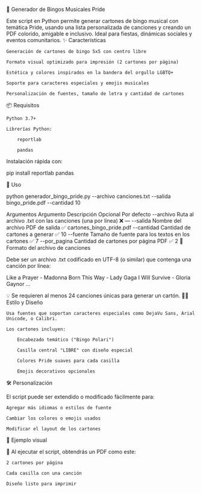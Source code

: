 🎵 Generador de Bingos Musicales Pride

Este script en Python permite generar cartones de bingo musical con temática Pride, usando una lista personalizada de canciones y creando un PDF colorido, amigable e inclusivo. Ideal para fiestas, dinámicas sociales y eventos comunitarios.
✨ Características

    Generación de cartones de bingo 5x5 con centro libre

    Formato visual optimizado para impresión (2 cartones por página)

    Estética y colores inspirados en la bandera del orgullo LGBTQ+

    Soporte para caracteres especiales y emojis musicales

    Personalización de fuentes, tamaño de letra y cantidad de cartones

📦 Requisitos

    Python 3.7+

    Librerías Python:

        reportlab

        pandas

Instalación rápida con:

pip install reportlab pandas

📄 Uso

python generador_bingo_pride.py --archivo canciones.txt --salida bingo_pride.pdf --cantidad 10

Argumentos
Argumento	Descripción	Opcional	Por defecto
--archivo	Ruta al archivo .txt con las canciones (una por línea)	❌	—
--salida	Nombre del archivo PDF de salida	✅	cartones_bingo_pride.pdf
--cantidad	Cantidad de cartones a generar	✅	10
--fuente	Tamaño de fuente para los textos en los cartones	✅	7
--por_pagina	Cantidad de cartones por página PDF	✅	2
📁 Formato del archivo de canciones

Debe ser un archivo .txt codificado en UTF-8 (o similar) que contenga una canción por línea:

Like a Prayer - Madonna
Born This Way - Lady Gaga
I Will Survive - Gloria Gaynor
...

💡 Se requieren al menos 24 canciones únicas para generar un cartón.
🏳️‍🌈 Estilo y Diseño

    Usa fuentes que soportan caracteres especiales como DejaVu Sans, Arial Unicode, o Calibri.

    Los cartones incluyen:

        Encabezado temático ("Bingo Polari")

        Casilla central "LIBRE" con diseño especial

        Colores Pride suaves para cada casilla

        Emojis decorativos opcionales

🛠 Personalización

El script puede ser extendido o modificado fácilmente para:

    Agregar más idiomas o estilos de fuente

    Cambiar los colores o emojis usados

    Modificar el layout de los cartones

📌 Ejemplo visual

📄 Al ejecutar el script, obtendrás un PDF como este:

    2 cartones por página

    Cada casilla con una canción

    Diseño listo para imprimir